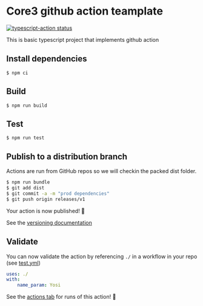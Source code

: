 # Core3 github action teamplate

<p align="left">
  <a href="https://github.com/wixplosives/core3-action-template/actions/workflows/tests.yml"><img alt="typescript-action status" src="https://github.com/wixplosives/core3-action-template/actions/workflows/tests.yml/badge.svg"></a>
</p>

This is basic typescript project that implements github action

## Install dependencies
```
$ npm ci
```
## Build
```
$ npm run build
```
## Test 
```
$ npm run test
```

## Publish to a distribution branch

Actions are run from GitHub repos so we will checkin the packed dist folder.

```bash
$ npm run bundle
$ git add dist
$ git commit -a -m "prod dependencies"
$ git push origin releases/v1
```

Your action is now published! :rocket:

See the [versioning documentation](https://github.com/actions/toolkit/blob/master/docs/action-versioning.md)

## Validate

You can now validate the action by referencing `./` in a workflow in your repo (see [test.yml](.github/workflows/test.yml))

```yaml
uses: ./
with:
    name_param: Yosi
```

See the [actions tab](https://github.com/wixplosives/core3-action-template/actions) for runs of this action! :rocket:
